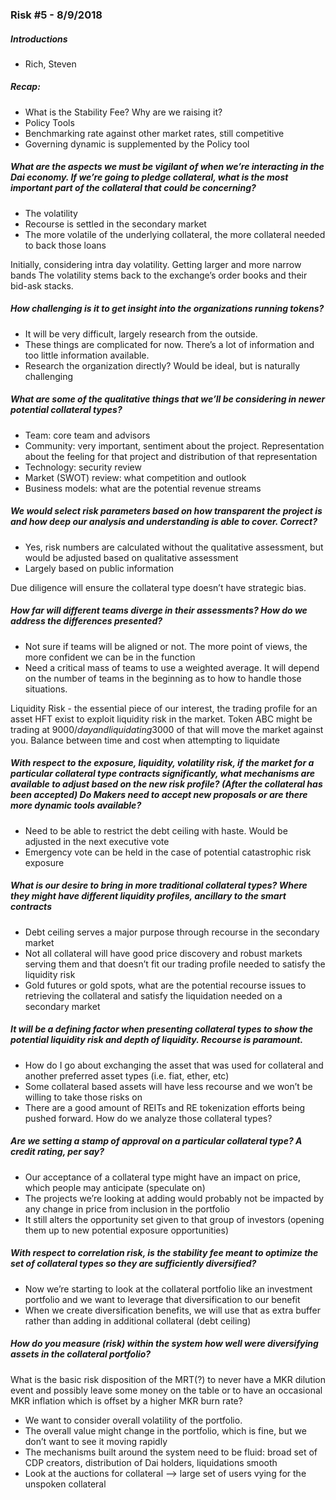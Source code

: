 ### Risk #5 - 8/9/2018
##### Introductions
* Rich, Steven

##### Recap:
* What is the Stability Fee? Why are we raising it?
* Policy Tools
* Benchmarking rate against other market rates, still competitive
* Governing dynamic is supplemented by the Policy tool

##### What are the aspects we must be vigilant of when we’re interacting in the Dai economy. If we’re going to pledge collateral, what is the most important part of the collateral that could be concerning?
* The volatility
* Recourse is settled in the secondary market
* The more volatile of the underlying collateral, the more collateral needed to back those loans

Initially, considering intra day volatility. Getting larger and more narrow bands
The volatility stems back to the exchange’s order books and their bid-ask stacks.

##### How challenging is it to get insight into the organizations running tokens?
* It will be very difficult, largely research from the outside.
* These things are complicated for now. There’s a lot of information and too little information available.
* Research the organization directly? Would be ideal, but is naturally challenging

##### What are some of the qualitative things that we’ll be considering in newer potential collateral types?
* Team: core team and advisors
* Community: very important, sentiment about the project. Representation about the feeling for that project and distribution of that representation
* Technology: security review
* Market (SWOT) review: what competition and outlook
* Business models: what are the potential revenue streams

##### We would select risk parameters based on how transparent the project is and how deep our analysis and understanding is able to cover. Correct?
* Yes, risk numbers are calculated without the qualitative assessment, but would be adjusted based on qualitative assessment
* Largely based on public information

Due diligence will ensure the collateral type doesn’t have strategic bias.

##### How far will different teams diverge in their assessments? How do we address the differences presented?
* Not sure if teams will be aligned or not. The more point of views, the more confident we can be in the function
* Need a critical mass of teams to use a weighted average. It will depend on the number of teams in the beginning as to how to handle those situations.

Liquidity Risk - the essential piece of our interest, the trading profile for an asset
HFT exist to exploit liquidity risk in the market.
Token ABC might be trading at 9000$/day and liquidating 3000$ of that will move the market against you.
Balance between time and cost when attempting to liquidate

##### With respect to the exposure, liquidity, volatility risk, if the market for a particular collateral type contracts significantly, what mechanisms are available to adjust based on the new risk profile? (After the collateral has been accepted) Do Makers need to accept new proposals or are there more dynamic tools available?
* Need to be able to restrict the debt ceiling with haste. Would be adjusted in the next executive vote
* Emergency vote can be held in the case of potential catastrophic risk exposure

##### What is our desire to bring in more traditional collateral types? Where they might have different liquidity profiles, ancillary to the smart contracts
* Debt ceiling serves a major purpose through recourse in the secondary market
* Not all collateral will have good price discovery and robust markets serving them and that doesn’t fit our trading profile needed to satisfy the liquidity risk
* Gold futures or gold spots, what are the potential recourse issues to retrieving the collateral and satisfy the liquidation needed on a secondary market

##### It will be a defining factor when presenting collateral types to show the potential liquidity risk and depth of liquidity. Recourse is paramount.
* How do I go about exchanging the asset that was used for collateral and another preferred asset types (i.e. fiat, ether, etc)
* Some collateral based assets will have less recourse and we won’t be willing to take those risks on
* There are a good amount of REITs and RE tokenization efforts being pushed forward. How do we analyze those collateral types?

##### Are we setting a stamp of approval on a particular collateral type? A credit rating, per say?
* Our acceptance of a collateral type might have an impact on price, which people may anticipate (speculate on)
* The projects we’re looking at adding would probably not be impacted by any change in price from inclusion in the portfolio
* It still alters the opportunity set given to that group of investors (opening them up to new potential exposure opportunities)

##### With respect to correlation risk, is the stability fee meant to optimize the set of collateral types so they are sufficiently diversified?
* Now we’re starting to look at the collateral portfolio like an investment portfolio and we want to leverage that diversification to our benefit
* When we create diversification benefits, we will use that as extra buffer rather than adding in additional collateral (debt ceiling)

##### How do you measure (risk) within the system how well were diversifying assets in the collateral portfolio?
What is the basic risk disposition of the MRT(?) to never have a MKR dilution event and possibly leave some money on the table or to have an occasional MKR inflation which is offset by a higher MKR burn rate?
* We want to consider overall volatility of the portfolio.
* The overall value might change in the portfolio, which is fine, but we don’t want to see it moving rapidly
* The mechanisms built around the system need to be fluid: broad set of CDP creators, distribution of Dai holders, liquidations smooth
* Look at the auctions for collateral —> large set of users vying for the unspoken collateral
